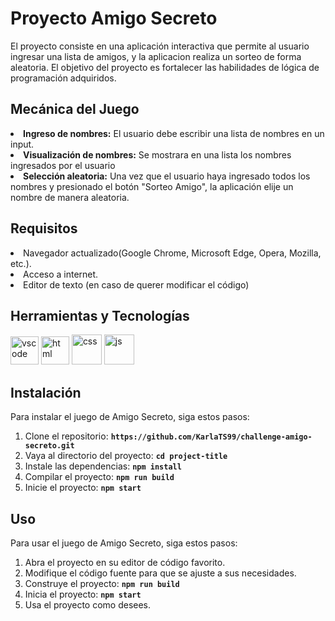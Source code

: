 <h1>Proyecto Amigo Secreto</h1>
<p>El proyecto consiste en una aplicación interactiva que permite al usuario ingresar una lista de amigos, y la aplicacion realiza un sorteo de forma aleatoria. El objetivo del proyecto es fortalecer las habilidades de lógica de programación adquiridos.</p>

## **Mecánica del Juego**
<li><b>Ingreso de nombres:</b> El usuario debe escribir una lista de nombres en un input.</li>
<li><b>Visualización de nombres:</b> Se mostrara en una lista los nombres ingresados por el usuario</li>
<li><b>Selección aleatoria:</b> Una vez que el usuario haya ingresado todos los nombres y presionado el botón "Sorteo Amigo", la aplicación elije un nombre de manera aleatoria.</li>

## **Requisitos**
<li>Navegador actualizado(Google Chrome, Microsoft Edge, Opera, Mozilla, etc.).</li>
<li>Acceso a internet.</li>
<li>Editor de texto (en caso de querer modificar el código) </li>

## **Herramientas y Tecnologías**
<p align="left">
<img src="https://cdn.jsdelivr.net/gh/devicons/devicon/icons/vscode/vscode-original.svg" alt="vscode" width="45" height="45"/>
<img src="https://github.com/user-attachments/assets/5d2a190b-4be3-4de2-9b3c-6e9ff0d0b7e6" alt="html" width="45" height="45"/>
<img src="https://github.com/user-attachments/assets/d4afbbe1-71cb-41cc-9b00-2a4459520820" alt="css" width="48" height="48"/>
 <img src="https://github.com/user-attachments/assets/486704c3-9c33-480c-a695-ded47979ac94" alt="js" width="48" height="48"/>
</p>

## **Instalación**

 Para instalar el juego de Amigo Secreto, siga estos pasos: 

1. Clone el repositorio: **`https://github.com/KarlaTS99/challenge-amigo-secreto.git`** 
2. Vaya al directorio del proyecto: **`cd project-title`** 
3. Instale las dependencias: **`npm install`** 
4. Compilar el proyecto: **`npm run build`** 
5. Inicie el proyecto: **`npm start`** 

## **Uso**

 Para usar el juego de Amigo Secreto, siga estos pasos: 

1. Abra el proyecto en su editor de código favorito. 
2. Modifique el código fuente para que se ajuste a sus necesidades. 
3. Construye el proyecto: **`npm run build`** 
4. Inicia el proyecto: **`npm start`** 
5. Usa el proyecto como desees. 
